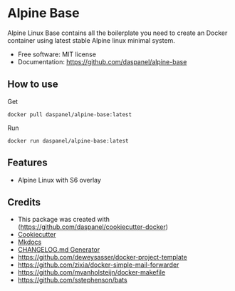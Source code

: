 
# Alpine Base

Alpine Linux Base contains all the boilerplate you need to create an Docker container using latest stable Alpine linux minimal system.

* Free software: MIT license
* Documentation: https://github.com/daspanel/alpine-base

## How to use
Get
```shell
docker pull daspanel/alpine-base:latest
```

Run
```shell
docker run daspanel/alpine-base:latest
```

## Features

* Alpine Linux with S6 overlay

## Credits

* This package was created with (https://github.com/daspanel/cookiecutter-docker)
* [Cookiecutter](https://github.com/audreyr/cookiecutter)
* [Mkdocs](http://www.mkdocs.org/)
* [CHANGELOG.md Generator](https://github.com/mh-cbon/changelog)
* <https://github.com/deweysasser/docker-project-template>
* <https://github.com/zixia/docker-simple-mail-forwarder>
* <https://github.com/mvanholsteijn/docker-makefile>
* <https://github.com/sstephenson/bats>
